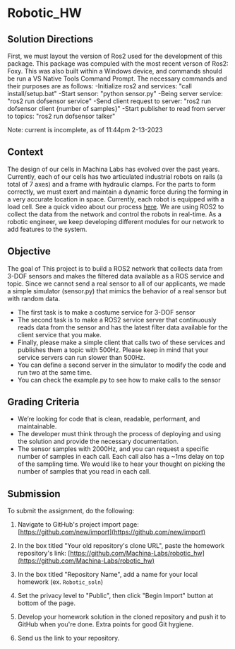 # Robotic_HW

## Solution Directions
First, we must layout the version of Ros2 used for the development of this package. This package was compuled with the most recent verson of Ros2: Foxy. This was also built within a Windows device, and commands should be run a VS Native Tools Command Prompt. The necessary commands and their purposes are as follows:
-Initialize ros2 and services: "call install/setup.bat"
-Start sensor: "python sensor.py"
-Being server service: "ros2 run dofsensor service"
-Send client request to server: "ros2 run dofsensor client {number of samples}"
-Start publisher to read from server to topics: "ros2 run dofsensor talker"

Note: current is incomplete, as of 11:44pm 2-13-2023

## Context
The design of our cells in Machina Labs has evolved over the past years. Currently, each of our cells has two articulated industrial robots on rails (a total of 7 axes) and a frame with hydraulic clamps. For the parts to form correctly, we must exert and maintain a dynamic force during the forming in a very accurate location in space. Currently, each robot is equipped with a load cell. See a quick video about our process [here](https://www.youtube.com/watch?v=iqYMprTEXRI). We are using ROS2 to collect the data from the network and control the robots in real-time. As a robotic engineer, we keep developing different modules for our network to add features to the system.  

## Objective
The goal of This project is to build a ROS2 network that collects data from 3-DOF sensors and makes the filtered data available as a ROS service and topic. Since we cannot send a real sensor to all of our applicants, we made a simple simulator (sensor.py) that mimics the behavior of a real sensor but with random data.
- The first task is to make a costume service for 3-DOF sensor
- The second task is to make a ROS2 service server that continuously reads data from the sensor and has the latest filter data available for the client service that you make.
- Finally, please make a simple client that calls two of these services and publishes them a topic with 500Hz. Please keep in mind that your service servers can run slower than 500Hz.
- You can define a second server in the simulator to modify the code and run two at the same time.
- You can check the example.py to see how to make calls to the sensor

## Grading Criteria
- We’re looking for code that is clean, readable, performant, and maintainable.
- The developer must think through the process of deploying and using the solution and provide the necessary documentation.
- The sensor samples with 2000Hz, and you can request a specific number of samples in each call. Each call also has a ~1ms delay on top of the sampling time. We would like to hear your thought on picking the number of samples that you read in each call.

## Submission
To submit the assignment, do the following:

1. Navigate to GitHub's project import page: [https://github.com/new/import](https://github.com/new/import)

2. In the box titled "Your old repository's clone URL", paste the homework repository's link: [https://github.com/Machina-Labs/robotic_hw](https://github.com/Machina-Labs/robotic_hw)

3. In the box titled "Repository Name", add a name for your local homework (ex. `Robotic_soln`)

4. Set the privacy level to "Public", then click "Begin Import" button at bottom of the page.

5. Develop your homework solution in the cloned repository and push it to GitHub when you're done. Extra points for good Git hygiene.

6. Send us the link to your repository.
